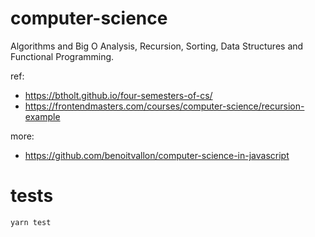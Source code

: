 # computer-science
Algorithms and Big O Analysis, Recursion, Sorting, Data Structures and Functional Programming.

ref: 
* https://btholt.github.io/four-semesters-of-cs/
* https://frontendmasters.com/courses/computer-science/recursion-example

more:
* https://github.com/benoitvallon/computer-science-in-javascript

# tests

`yarn test`